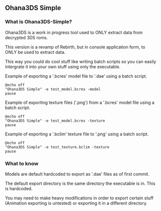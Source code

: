 ## **Ohana3DS Simple**

### **What is Ohana3DS-Simple?**

Ohana3DS is a work in progress tool used to ONLY extract data from decrypted 3DS roms.

This version is a revamp of Rebirth, but in console application form, to ONLY be used to extract data.

This way you could do cool stuff like writing batch scripts so you can easily intergrate it into your own stuff using only the executable.

Example of exporting a '.bcres' model file to '.dae' using a batch script.
```
@echo off
"Ohana3DS Simple" -e test_model.bcres -model
pause
```

Example of exporting texture files ('.png') from a '.bcres' model file using a batch script.
```
@echo off
"Ohana3DS Simple" -e test_model.bcres -texture
pause
```

Example of exporting a '.bclim' texture file to '.png' using a batch script.
```
@echo off
"Ohana3DS Simple" -e test_texture.bclim -texture
pause
```

### **What to know**

Models are default hardcoded to export as '.dae' files as of first commit.

The default export directory is the same directory the executable is in. This is hardcoded.

You may need to make heavy modifications in order to export certain stuff (Animation exporting is untested) or exporting it in a different directory.
